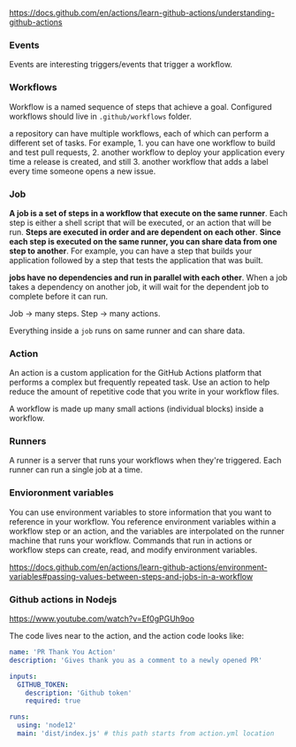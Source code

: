 
https://docs.github.com/en/actions/learn-github-actions/understanding-github-actions

### Events

Events are interesting triggers/events that trigger a workflow.

### Workflows

Workflow is a named sequence of steps that achieve a goal.
Configured workflows should live in `.github/workflows` folder.

a repository can have multiple workflows, each of which can perform a different set of tasks. For example, 1. you can have one workflow to build and test pull requests, 
2. another workflow to deploy your application every time a release is created, and still 
3. another workflow that adds a label every time someone opens a new issue.

### Job 

**A job is a set of steps in a workflow that execute on the same runner**. Each step is either a shell script that will be executed, or an action that will be run. **Steps are executed in order and are dependent on each other**. **Since each step is executed on the same runner, you can share data from one step to another**. For example, you can have a step that builds your application followed by a step that tests the application that was built.

**jobs have no dependencies and run in parallel with each other**. When a job takes a dependency on another job, it will wait for the dependent job to complete before it can run.

Job -> many steps.
Step -> many actions.

Everything inside a `job` runs on same runner and can share data.

### Action

An action is a custom application for the GitHub Actions platform that performs a complex but frequently repeated task. Use an action to help reduce the amount of repetitive code that you write in your workflow files.

A workflow is made up many small actions (individual blocks) inside a workflow.

### Runners

A runner is a server that runs your workflows when they're triggered. Each runner can run a single job at a time.


### Envioronment variables

You can use environment variables to store information that you want to reference in your workflow. You reference environment variables within a workflow step or an action, and the variables are interpolated on the runner machine that runs your workflow. Commands that run in actions or workflow steps can create, read, and modify environment variables.

https://docs.github.com/en/actions/learn-github-actions/environment-variables#passing-values-between-steps-and-jobs-in-a-workflow


### Github actions in Nodejs

https://www.youtube.com/watch?v=Ef0gPGUh9oo

The code lives near to the action, and the action code looks like:
```yml
name: 'PR Thank You Action'
description: 'Gives thank you as a comment to a newly opened PR'

inputs:
  GITHUB_TOKEN:
    description: 'Github token'
    required: true

runs:
  using: 'node12'
  main: 'dist/index.js' # this path starts from action.yml location
```